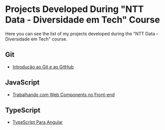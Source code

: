 # Projects Developed During "NTT Data - Diversidade em Tech" Course
Here you can see the list of my projects developed during the "NTT Data - Diversidade em Tech" course.

## Git
 - [Introdução ao Git e ao GitHub](https://github.com/devthiart/dio-cookbook)

## JavaScript
 - [Trabalhando com Web Components no Front-end](https://github.com/devthiart/dio-working-with-web-components)

## TypeScript
 - [TypeScript Para Angular](https://github.com/devthiart/dio-typescript)
